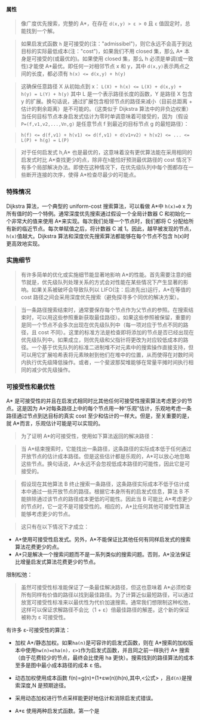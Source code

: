 #### 属性

> 像广度优先搜索，完整的 A\*，在存在 `d(x,y) > ε > 0` 且 `ε` 值固定时，总能找到一个解。

> 如果启发式函数 `h` 是可接受的(注："admissibel")，则它永远不会高于到达目标的实际最低成本(注："cost")，如果我们不用 closed 集，那么 A* 本身是可接受的(或最优的)。如果使用 closed 集，那么 h 必须是单调(或一致性)才能使 A*最优。即任何一对相邻节点 x 和 y，其中 `d(x,y)`表示两点之间的长度，都必须有 `h(x) <= d(x,y) + h(y)`

> 这确保任意路径 X 从初始点到 x：
> `L(X) + h(x) <= L(X) + d(x,y) + h(y) = L(Y) + h(y)` 其中 L 是一个表示路径长度的函数，Y 是路径 X 包含 y 的扩展。换句话说，通过扩展包含相邻节点的路径来减小（目前总距离 + 估计的剩余距离）是不可能的。（这类似于 Dijkstra 算法中的非负边权重）当任何目标节点本身启发式估计为零时单调意味着可接受的，因为（假设 `P=(f,v1,v2,...,Vn,g)` 是任意节点 f 到最近的目标节点 g 的最短路径）：

> `h(f) <= d(f,v1) + h(v1) <= d(f,v1) + d(v1+v2) + h(v2) <= ... <= L(P) + h(g) = L(P)`

> 对于任何启发式 h,A\* 也是最优的，这意味着没有更优算法能在采用相同的启发式时比 A\*查找更少的点，除非在`h`能恰好预测最优路径的 cost 情况下有多个局部解决办法。即使在这种情况下，在优先级队列中每个图都存在一些断开连接的次序，使得 A\*检查尽最少的可能点。

### 特殊情况

Dijkstra 算法，一个典型的 uniform-cost 搜索算法，可以看做 A\*中 `h(x)=0` x 为所有值时的一个特例。通常深度优先搜索通过假设一个全局计数器 C 和初始化一个非常大的值来使用 A\*来实现。每次我们处理一个节点时，我们都将 C 分配给所有新的临近节点。每次单赋值之后，将计数器 C 减 1。因此，越早被发现的节点，`h(x)`值越大。Dijkstra 算法和深度优先搜索算法都能够在每个节点不包含 h(x)时更高效地实现。

### 实施细节

> 有许多简单的优化或实施细节能显著地影响 A\*的性能。首先需要注意的细节就是，优先级队列处理关系的方式会对性能在某些情况下产生显著的影响。如果关系被破坏会导致队列以 LIFO(注：后进先出)运行，A\*在等值的 cost 路径之间会采用深度优先搜索（避免探寻多个同优的解决方案）。

> 当一条路径搜索结束时，通常要保存每个节点作为父节点的参照。在搜索结束时，可以用这些参照重新获取最佳路径）。如果这些参照被保留，重要的是同一个节点不会多次出现在优先级队列中（每一项对应于节点不同的路径，且 cost 不同）。这里的标准方法是检查即将添加的节点是否已经出现在优先级队列中。如果成立，则优先级和父指针将更改为对应较低成本的路径。一个基于优先队列的标准二进制堆不对元素中的搜索操作直接支持，但可以用它扩展哈希表将元素映射到他们在堆中的位置，从而使得在对数时间内执行优先级降低操作。或者，一个斐波那契堆能够在常量平摊时间执行相同的减少优先级操作。

### 可接受性和最优性

A\* 是可接受性的并且在启发式相同时比其他任何可接受性搜索算法考虑更少的节点。这是因为 A\*对每条路径上中的每个节点用一种“乐观”估计，乐观地考虑一条路径通过节点到达目标的真实 cost 至少和估计的一样大。但是，至关重要的是，就 A\*而言，乐观估计可能是可以实现的。

> 为了证明 A\*的可接受性，使用如下算法返回的解决路径：

> 当 A\*结束搜索时，它能找出一条路径，这条路径的实际成本低于任何通过开放节点的估计成本路径。但是这些估计都是乐观的，A\*可以放心地忽略这些节点。换句话说，A\*永远不会忽视低成本路径的可能性，因此它是可接受的。

> 假设现在其他算法 B 终止搜索一条路径，这条路径实际成本不低于估计成本中通过一些开放节点的路径。根据它本身所有的启发式信息，算法 B 不能排除通过该节点的路径成本更低的可能性。因此当 B 可能比 A\*考虑更少的节点时，它一定不是可接受性的。相应的，A\*比任何其他可接受性算法能够考虑更少的节点。

> 这只有在以下情况下才成立：

* A\*使用可接受性启发式。另外，A\*不能保证比其他任何有同样启发式的搜索算法花费更少的点。
* A\*只是解决一个搜索问题而不是一系列类似的搜索问题。否则，A\*没法保证比增量启发式算法花费更少的节点。

限制松弛：

> 虽然可接受性标准能保证了一条最佳解决路径，但这也意味着 A\*必须检查所有同样有价值的路径以找到最佳路径。为了计算近似最短路径，可以通过放宽可接受性标准来以最优性为代价加速搜索。通常我们想限制这种松弛，这样可以保证求解路径不会比（1 + ε）倍最佳路径的解差。这个新的保证被称为 ε 可接受性。

有许多 ε-可接受性的算法：

* 加权 A\*/静态加权。如果`ha(n)`是可容许的启发式函数，则在 A\*搜索的加权版本中使用`hw(n)=εha(n)，ε>1`作为启发式函数，并且同之前一样执行 A\* 搜索（由于花费较少的节点，最终会比使用 ha 更快）。搜索找到的路径算法的成本至多是图中最小成本路径的成本 ε 倍。

* 动态加权使用成本函数 f(n)=g(n)+(1+εw(n))h(n),其中,<公式> ，且`d(n)`是搜索深度,N 是预期途径。

* 采用动态加权进行节点采样能更好地估计和消除启发式错误。

* A\*ε 使用两种启发式函数。第一个是
